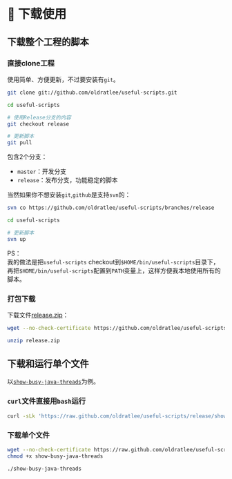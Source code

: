 🐌 下载使用 
====================================

下载整个工程的脚本
-------------------

### 直接clone工程

使用简单、方便更新，不过要安装有`git`。

```bash
git clone git://github.com/oldratlee/useful-scripts.git

cd useful-scripts

# 使用Release分支的内容
git checkout release

# 更新脚本
git pull
```

包含2个分支：

- `master`：开发分支
- `release`：发布分支，功能稳定的脚本

当然如果你不想安装`git`,`github`是支持`svn`的：

```bash
svn co https://github.com/oldratlee/useful-scripts/branches/release

cd useful-scripts

# 更新脚本
svn up
```

PS：     
我的做法是把`useful-scripts` checkout到`$HOME/bin/useful-scripts`目录下，再把`$HOME/bin/useful-scripts`配置到`PATH`变量上，这样方便我本地使用所有的脚本。

### 打包下载

下载文件[release.zip](https://github.com/oldratlee/useful-scripts/archive/release.zip)：

```bash
wget --no-check-certificate https://github.com/oldratlee/useful-scripts/archive/release.zip

unzip release.zip
```

下载和运行单个文件
-------------------

以[`show-busy-java-threads`](https://raw.github.com/oldratlee/useful-scripts/release/show-busy-java-threads)为例。

### `curl`文件直接用`bash`运行

```bash
curl -sLk 'https://raw.github.com/oldratlee/useful-scripts/release/show-busy-java-threads' | bash
```

### 下载单个文件

```bash
wget --no-check-certificate https://raw.github.com/oldratlee/useful-scripts/release/show-busy-java-threads
chmod +x show-busy-java-threads

./show-busy-java-threads
```
